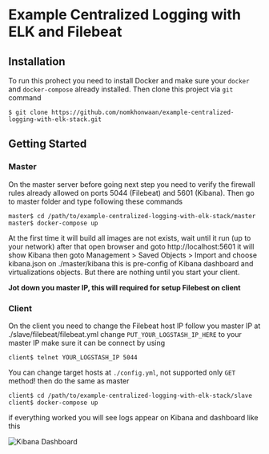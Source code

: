 # Example Centralized Logging with ELK and Filebeat

## Installation
To run this prohect you need to install Docker and make sure your `docker` and `docker-compose` already installed.
Then clone this project via `git` command

```
$ git clone https://github.com/nomkhonwaan/example-centralized-logging-with-elk-stack.git
```

## Getting Started
### Master
On the master server before going next step you need to verify the firewall rules already allowed
on ports 5044 (Filebeat) and 5601 (Kibana). Then go to master folder and type following these commands

```
master$ cd /path/to/example-centralized-logging-with-elk-stack/master
master$ docker-compose up
```

At the first time it will build all images are not exists, wait until it run (up to your network)
after that open browser and goto http://localhost:5601 it will show Kibana 
then goto Management > Saved Objects > Import and choose kibana.json on ./master/kibana this is pre-config of Kibana dashboard and virtualizations objects.
But there are nothing until you start your client.

**Jot down you master IP, this will required for setup Filebest on client**

### Client
On the client you need to change the Filebeat host IP follow you master IP at ./slave/filebeat/filebeat.yml change 
`PUT_YOUR_LOGSTASH_IP_HERE` to your master IP make sure it can be connect by using 

```
client$ telnet YOUR_LOGSTASH_IP 5044
```

You can change target hosts at `./config.yml`, not supported only `GET` method!
then do the same as master

```
client$ cd /path/to/example-centralized-logging-with-elk-stack/slave
client$ docker-compose up
```

if everything worked you will see logs appear on Kibana and dashboard like this

![Kibana Dashboard](https://raw.github.com/nomkhonwaan/example-centralized-logging-with-elk-stack/master/screenshot.png)